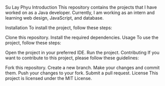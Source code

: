 Su Lay Phyu
Introduction
This repository contains the projects that I have worked on as a Java developer. Currently, I am working as an intern and learning web design, JavaScript, and database.

Installation
To install the project, follow these steps:

Clone this repository.
Install the required dependencies.
Usage
To use the project, follow these steps:

Open the project in your preferred IDE.
Run the project.
Contributing
If you want to contribute to this project, please follow these guidelines:

Fork this repository.
Create a new branch.
Make your changes and commit them.
Push your changes to your fork.
Submit a pull request.
License
This project is licensed under the MIT License.
